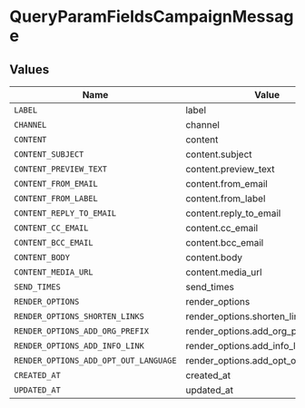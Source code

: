 # QueryParamFieldsCampaignMessage


## Values

| Name                                  | Value                                 |
| ------------------------------------- | ------------------------------------- |
| `LABEL`                               | label                                 |
| `CHANNEL`                             | channel                               |
| `CONTENT`                             | content                               |
| `CONTENT_SUBJECT`                     | content.subject                       |
| `CONTENT_PREVIEW_TEXT`                | content.preview_text                  |
| `CONTENT_FROM_EMAIL`                  | content.from_email                    |
| `CONTENT_FROM_LABEL`                  | content.from_label                    |
| `CONTENT_REPLY_TO_EMAIL`              | content.reply_to_email                |
| `CONTENT_CC_EMAIL`                    | content.cc_email                      |
| `CONTENT_BCC_EMAIL`                   | content.bcc_email                     |
| `CONTENT_BODY`                        | content.body                          |
| `CONTENT_MEDIA_URL`                   | content.media_url                     |
| `SEND_TIMES`                          | send_times                            |
| `RENDER_OPTIONS`                      | render_options                        |
| `RENDER_OPTIONS_SHORTEN_LINKS`        | render_options.shorten_links          |
| `RENDER_OPTIONS_ADD_ORG_PREFIX`       | render_options.add_org_prefix         |
| `RENDER_OPTIONS_ADD_INFO_LINK`        | render_options.add_info_link          |
| `RENDER_OPTIONS_ADD_OPT_OUT_LANGUAGE` | render_options.add_opt_out_language   |
| `CREATED_AT`                          | created_at                            |
| `UPDATED_AT`                          | updated_at                            |